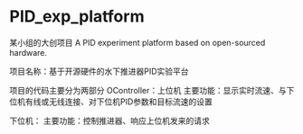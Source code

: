 # PID_exp_platform
某小组的大创项目 A PID experiment platform based on open-sourced hardware.

项目名称：基于开源硬件的水下推进器PID实验平台

项目的代码主要分为两部分
OController：上位机
  主要功能：显示实时流速、与下位机有线或无线连接、对下位机PID参数和目标流速的设置

下位机：
  主要功能：控制推进器、响应上位机发来的请求
